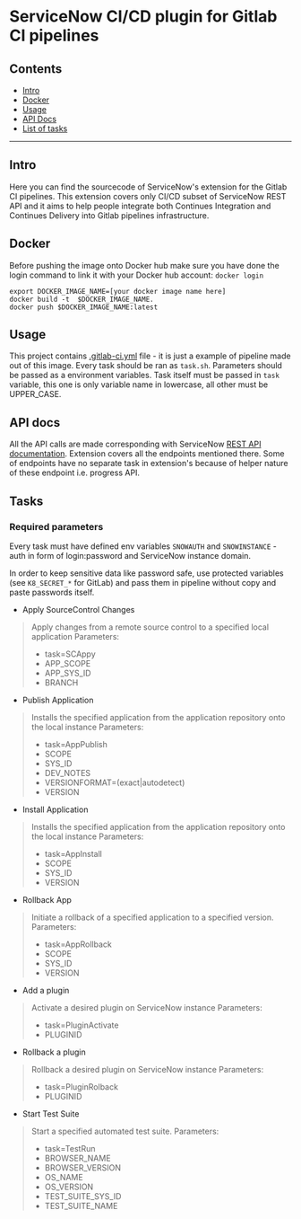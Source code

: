 # ServiceNow CI/CD plugin for Gitlab CI pipelines

## Contents

- [Intro](#intro)
- [Docker](#Docker)
- [Usage](#usage)
- [API Docs](#api-docs)
- [List of tasks](#tasks)

---

## Intro

Here you can find the sourcecode of ServiceNow's extension for the Gitlab CI pipelines.
This extension covers only CI/CD subset of ServiceNow REST API and it aims to help people integrate both Continues Integration and Continues Delivery into Gitlab pipelines infrastructure.

## Docker

Before pushing the image onto Docker hub make sure you have done the login command to link it with your Docker hub account: `docker login` 

```shell script
export DOCKER_IMAGE_NAME=[your docker image name here]
docker build -t  $DOCKER_IMAGE_NAME.
docker push $DOCKER_IMAGE_NAME:latest
```

## Usage

This project contains [.gitlab-ci.yml](.gitlab-ci.yml) file - it is just a example of pipeline made out of this image. Every task should be ran as `task.sh`. Parameters should be passed as a environment variables. Task itself must be passed in `task` variable, this one is only variable name in lowercase, all other must be UPPER_CASE.

## API docs

All the API calls are made corresponding with ServiceNow [REST API documentation](https://developer.servicenow.com/dev.do#!/reference/api/orlando/rest/cicd-api). Extension covers all the endpoints mentioned there. Some of endpoints have no separate task in extension's because of helper nature of these endpoint i.e. progress API.

## Tasks

### Required parameters

Every task must have defined env variables `SNOWAUTH` and `SNOWINSTANCE` - auth in form of login:password and ServiceNow instance domain.

In order to keep sensitive data like password safe, use protected variables (see `K8_SECRET_*` for GitLab) and pass them in pipeline without copy and paste passwords itself.

- Apply SourceControl Changes
> Apply changes from a remote source control to a specified local application
> Parameters:
> - task=SCAppy
> - APP_SCOPE
> - APP_SYS_ID
> - BRANCH

- Publish Application
> Installs the specified application from the application repository onto the local instance
> Parameters:
> - task=AppPublish
> - SCOPE
> - SYS_ID
> - DEV_NOTES
> - VERSIONFORMAT=(exact|autodetect)
> - VERSION

- Install Application
> Installs the specified application from the application repository onto the local instance
> Parameters:
> - task=AppInstall
> - SCOPE 
> - SYS_ID
> - VERSION

- Rollback App
> Initiate a rollback of a specified application to a specified version.
> Parameters:
> - task=AppRollback
> - SCOPE 
> - SYS_ID
> - VERSION

- Add a plugin
> Activate a desired plugin on ServiceNow instance
> Parameters:
> - task=PluginActivate
> - PLUGINID

- Rollback a plugin
> Rollback a desired plugin on ServiceNow instance
> Parameters:
> - task=PluginRolback
> - PLUGINID

- Start Test Suite
> Start a specified automated test suite. 
> Parameters:
> - task=TestRun
> - BROWSER_NAME
> - BROWSER_VERSION
> - OS_NAME
> - OS_VERSION
> - TEST_SUITE_SYS_ID
> - TEST_SUITE_NAME

